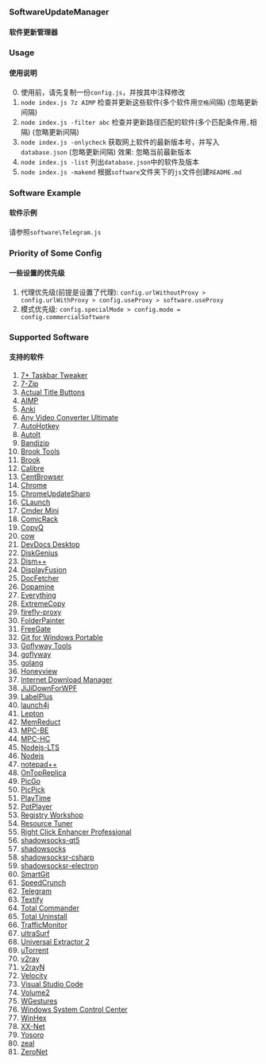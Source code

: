 ### SoftwareUpdateManager
#### 软件更新管理器

### Usage
#### 使用说明
0. 使用前，请先复制一份`config.js`，并按其中注释修改
1. `node index.js 7z AIMP`
  检查并更新这些软件(多个软件用`空格`间隔) (忽略更新间隔)
2. `node index.js -filter abc`
  检查并更新路径匹配的软件(多个匹配条件用`,`相隔) (忽略更新间隔)
3. `node index.js -onlycheck`
  获取网上软件的最新版本号，并写入`database.json` (忽略更新间隔)
  效果: 忽略当前最新版本
4. `node index.js -list`
  列出`database.json`中的软件及版本
5. `node index.js -makemd`
  根据`software`文件夹下的`js`文件创建`README.md`

### Software Example
#### 软件示例
请参照`software\Telegram.js`

### Priority of Some Config
#### 一些设置的优先级
1. 代理优先级(前提是设置了代理): `config.urlWithoutProxy > config.urlWithProxy > config.useProxy > software.useProxy`
2. 模式优先级: `config.specialMode > config.mode = config.commercialSoftware`

### Supported Software
#### 支持的软件
1. [7+ Taskbar Tweaker](https://rammichael.com/downloads/7tt_setup.exe?changelog)
2. [7-Zip](https://www.7-zip.org/download.html)
3. [Actual Title Buttons](https://www.actualtools.com/titlebuttons/)
4. [AIMP](http://www.aimp.ru/?do=download)
5. [Anki](https://apps.ankiweb.net/)
6. [Any Video Converter Ultimate](https://www.any-video-converter.com/products/for_video_ultimate/whatnew.php)
7. [AutoHotkey](https://www.autohotkey.com/download/)
8. [AutoIt](https://www.autoitscript.com/site/autoit/downloads/)
9. [Bandizip](https://www.bandisoft.com/bandizip/)
10. [Brook Tools](https://softs.loan/?dir=%E7%A7%91%E5%AD%A6%E4%B8%8A%E7%BD%91/PC/Brook/Brook%20Tools)
11. [Brook](https://github.com/txthinking/brook/releases/latest)
12. [Calibre](https://github.com/kovidgoyal/calibre/releases/latest)
13. [CentBrowser](https://www.centbrowser.cn/history.html)
14. [Chrome](https://api.shuax.com/tools/getchrome)
15. [ChromeUpdateSharp](https://csharp.love/chrome_update_tool.html)
16. [CLaunch](http://hp.vector.co.jp/authors/VA018351/claunch.html)
17. [Cmder Mini](https://github.com/cmderdev/cmder/releases/latest)
18. [ComicRack](http://comicrack.cyolito.com/downloads)
19. [CopyQ](https://github.com/hluk/CopyQ/releases/latest)
20. [cow](https://github.com/cyfdecyf/cow/releases/latest)
21. [DevDocs Desktop](https://github.com/egoist/devdocs-desktop/releases/latest)
22. [DiskGenius](http://www.eassos.com/download.php)
23. [Dism++](http://www.chuyu.me/zh-Hans/index.html)
24. [DisplayFusion](https://www.displayfusion.com/ChangeLog/)
25. [DocFetcher](https://sourceforge.net/projects/docfetcher/files)
26. [Dopamine](https://www.digimezzo.com/content/software/dopamine/)
27. [Everything](https://www.voidtools.com/downloads/)
28. [ExtremeCopy](http://www.easersoft.com/product.html)
29. [firefly-proxy](https://github.com/yinghuocho/firefly-proxy/releases/latest)
30. [FolderPainter](https://www.sordum.org/10124/)
31. [FreeGate](https://github.com/freegate-release/website/)
32. [Git for Windows Portable](https://github.com/git-for-windows/git/releases/latest)
33. [Goflyway Tools](https://softs.loan/?dir=%E7%A7%91%E5%AD%A6%E4%B8%8A%E7%BD%91/PC/GoFlyway/Goflyway%20Tools)
34. [goflyway](https://github.com/coyove/goflyway/releases)
35. [golang](https://golang.org/dl/)
36. [Honeyview](http://www.bandisoft.com/honeyview/)
37. [Internet Download Manager](http://www.internetdownloadmanager.com/)
38. [JiJiDownForWPF](http://l.acesheep.com/bili/re.php?callback=?)
39. [LabelPlus](https://github.com/LabelPlus/LabelPlus/releases/latest)
40. [launch4j](https://sourceforge.net/projects/launch4j/files/)
41. [Lepton](https://github.com/hackjutsu/Lepton/releases/latest)
42. [MemReduct](https://github.com/henrypp/memreduct/releases/latest)
43. [MPC-BE](https://sourceforge.net/projects/mpcbe/files/)
44. [MPC-HC](https://mpc-hc.org/downloads/)
45. [Nodejs-LTS](https://nodejs.org/en/download/)
46. [Nodejs](https://nodejs.org/en/download/current/)
47. [notepad++](https://notepad-plus-plus.org/download/)
48. [OnTopReplica](https://github.com/LorenzCK/OnTopReplica/releases/latest)
49. [PicGo](https://github.com/Molunerfinn/PicGo/releases/latest)
50. [PicPick](https://picpick.app/zh/download)
51. [PlayTime](http://www.dcmembers.com/skwire/download/playtime/)
52. [PotPlayer](https://potplayer.daum.net/)
53. [Registry Workshop](http://www.torchsoft.com/en/download.html)
54. [Resource Tuner](http://www.restuner.com/news-history.htm)
55. [Right Click Enhancer Professional](https://rbsoft.org/downloads/right-click-enhancer/rce-professional-changelog.html)
56. [shadowsocks-qt5](https://github.com/shadowsocks/shadowsocks-qt5/releases/latest)
57. [shadowsocks](https://github.com/shadowsocks/shadowsocks-windows/releases/latest)
58. [shadowsocksr-csharp](https://github.com/shadowsocksrr/shadowsocksr-csharp/releases)
59. [shadowsocksr-electron](https://github.com/erguotou520/electron-ssr/releases/latest)
60. [SmartGit](https://www.syntevo.com/smartgit/download/)
61. [SpeedCrunch](http://speedcrunch.org/download.html)
62. [Telegram](https://github.com/telegramdesktop/tdesktop/releases/latest)
63. [Textify](https://rammichael.com/downloads/textify_setup.exe?changelog)
64. [Total Commander](https://www.ghisler.com/download.htm)
65. [Total Uninstall](https://www.martau.com/uninstaller-download.php)
66. [TrafficMonitor](https://github.com/zhongyang219/TrafficMonitor/releases/latest)
67. [ultraSurf](http://wujieliulan.com/)
68. [Universal Extractor 2](https://github.com/Bioruebe/UniExtract2/releases/latest)
69. [uTorrent](http://blog.utorrent.com/releases/windows/)
70. [v2ray](https://github.com/v2ray/v2ray-core/releases/latest)
71. [v2rayN](https://github.com/2dust/v2rayN/releases/latest)
72. [Velocity](https://velocity.silverlakesoftware.com/)
73. [Visual Studio Code](https://github.com/Microsoft/vscode/releases)
74. [Volume2](https://irzyxa.blogspot.com/p/downloads.html)
75. [WGestures](https://github.com/yingDev/WGestures/releases/latest)
76. [Windows System Control Center](http://www.kls-soft.com/wscc/downloads.php)
77. [WinHex](http://www.x-ways.net/winhex/)
78. [XX-Net](https://github.com/XX-net/XX-Net/blob/master/code/default/download.md)
79. [Yosoro](https://github.com/IceEnd/Yosoro/releases/latest)
80. [zeal](https://zealdocs.org/download.html)
81. [ZeroNet](https://github.com/HelloZeroNet/ZeroNet/releases/latest)
